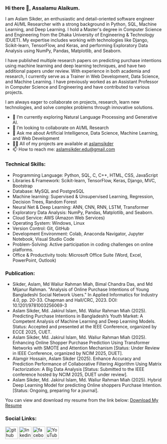 ### Hi there 👋, Assalamu Alaikum.
I am Aslam Sikder, an enthusiastic and detail-oriented software engineer and AI/ML Researcher with a strong background in Python, SQL, Machine Learning, and Deep Learning. I hold a Master's degree in Computer Science and Engineering from the Dhaka University of Engineering & Technology (DUET). My expertise includes working with technologies like Django, Scikit-learn, TensorFlow, and Keras, and performing Exploratory Data Analysis using NumPy, Pandas, Matplotlib, and Seaborn.

I have published multiple research papers on predicting purchase intentions using machine learning and deep learning techniques, and have two additional papers under review. With experience in both academia and research, I currently serve as a Trainer in Web Development, Data Science, and Machine Learning. I have previously worked as an Assistant Professor in Computer Science and Engineering and have contributed to various projects.

I am always eager to collaborate on projects, research, learn new technologies, and solve complex problems through innovative solutions.

- 🌱 I’m currently exploring Natural Language Processing and Generative AI.
- 👯 I’m looking to collaborate on AI/ML Research  
- 💬 Ask me about Artificial Intelligence, Data Science, Machine Learning, and Web Development
- 👨‍💻 All of my projects are available at [aslamsikder](https://github.com/aslamsikder)
- 📫 How to reach me: aslamsikder.edu@gmail.com

### Technical Skills: 
- Programming Language: Python, SQL, C, C++, HTML, CSS, JavaScript
-	Libraries & Framework: Scikit-learn, TensorFlow, Keras, Django, MVC, Bootstrap
-	Database: MySQL and PostgreSQL
-	Machine learning: Supervised & Unsupervised Learning, Regression, Decision Trees, Random Forest
-	Neural Net & Deep Learning: ANN, CNN, RNN, LSTM, Transformer
-	Exploratory Data Analysis: NumPy, Pandas, Matplotlib, and Seaborn.
-	Cloud Service: AWS (Amazon Web Services)
-	Operating System: Windows, Linux
-	Version Control: Git, GitHub
-	Development Environment: Colab, Anaconda Navigator, Jupyter Notebook, Visual Studio Code
-	Problem-Solving: Active participation in coding challenges on online platforms.
-	Office & Productivity tools: Microsoft Office Suite (Word, Excel, PowerPoint, Outlook)

### Publication:
- Sikder, Aslam, Md Waliur Rahman Miah, Bimal Chandra Das, and Md Mijanur Rahman. "Analysis of Online Purchase Intentions of Young Bangladeshi Social Network Users." In Applied Informatics for Industry 4.0, pp. 20-33. Chapman and Hall/CRC, 2023. DOI: 10.1201/9781003256069-3
- Aslam Sikder, Md. Jakirul Islam, Md. Waliur Rahman Miah (2025). Predicting Purchase Intentions in Bangladesh’s Youth Market: A Competent Analysis of Machine Learning and Deep Learning Models. Status: Accepted and presented at the IEEE Conference, organized by ECCE 2025, CUET.
- Aslam Sikder, Md. Jakirul Islam, Md. Waliur Rahman Miah (2025). Enhancing Online Shopper Purchase Prediction Using Transformer Networks with SMOTE and Attention Mechanism [Status: Under Review in IEEE Conference, organized by NCIM 2025, DUET].
- Alamgir Hossain, Aslam Sikder (2025). Enhance Accuracy and Prediction Performance of Collaborative Filtering Algorithm Using Matrix Factorization: A Big Data Analysis [Status: Submitted to the IEEE conference hosted by NCIM 2025, DUET under review].
- Aslam Sikder, Md. Jakirul Islam, Md. Waliur Rahman Miah (2025). Hybrid Deep Learning Model for predicting Online shoppers Purchase Intention. [Status: Ongoing, preparing for a journal].

You can view and download my resume from the link below:
[Download My Resume](https://drive.google.com/file/d/1MifOEQDRLgJHq2Nq_z-6BX47k7KA7Xn-/view)

### Social Links:
[<img src='https://cdn.jsdelivr.net/npm/simple-icons@3.0.1/icons/github.svg' alt='github' height='40'>](https://github.com/aslamsikder)  [<img src='https://cdn.jsdelivr.net/npm/simple-icons@3.0.1/icons/linkedin.svg' alt='linkedin' height='40'>](https://www.linkedin.com/in/aslamsikder//)  [<img src='https://cdn.jsdelivr.net/npm/simple-icons@3.0.1/icons/facebook.svg' alt='facebook' height='40'>](https://www.facebook.com/aslamsikderduet)  [<img src='https://cdn.jsdelivr.net/npm/simple-icons@3.0.1/icons/youtube.svg' alt='YouTube' height='40'>](https://www.youtube.com/channel/UCOXfcVWrP2I1uoVqUkt6krQ)

